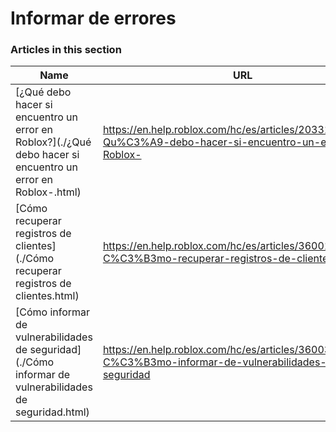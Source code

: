 # Informar de errores  
### Articles in this section
Name|URL
-|-
[¿Qué debo hacer si encuentro un error en Roblox?](./¿Qué debo hacer si encuentro un error en Roblox-.html) |https://en.help.roblox.com/hc/es/articles/203312900--Qu%C3%A9-debo-hacer-si-encuentro-un-error-en-Roblox-
[Cómo recuperar registros de clientes](./Cómo recuperar registros de clientes.html) |https://en.help.roblox.com/hc/es/articles/360016022492-C%C3%B3mo-recuperar-registros-de-clientes
[Cómo informar de vulnerabilidades de seguridad](./Cómo informar de vulnerabilidades de seguridad.html) |https://en.help.roblox.com/hc/es/articles/360038516512-C%C3%B3mo-informar-de-vulnerabilidades-de-seguridad